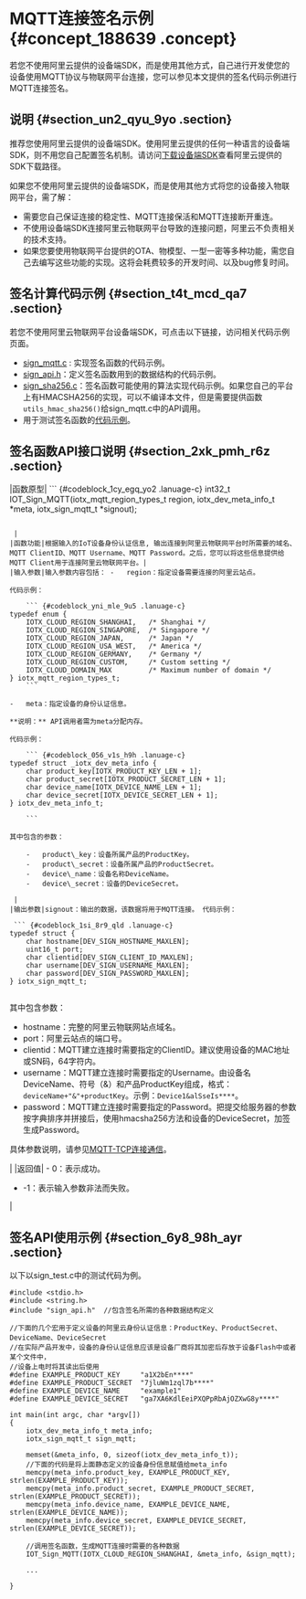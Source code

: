 # MQTT连接签名示例 {#concept_188639 .concept}

若您不使用阿里云提供的设备端SDK，而是使用其他方式，自己进行开发使您的设备使用MQTT协议与物联网平台连接，您可以参见本文提供的签名代码示例进行MQTT连接签名。

## 说明 {#section_un2_qyu_9yo .section}

推荐您使用阿里云提供的设备端SDK。使用阿里云提供的任何一种语言的设备端SDK，则不用您自己配置签名机制。请访问[下载设备端SDK](intl.zh-CN/设备端开发指南/下载设备端SDK.md#)查看阿里云提供的SDK下载路径。

如果您不使用阿里云提供的设备端SDK，而是使用其他方式将您的设备接入物联网平台，需了解：

-   需要您自己保证连接的稳定性、MQTT连接保活和MQTT连接断开重连。
-   不使用设备端SDK连接阿里云物联网平台导致的连接问题，阿里云不负责相关的技术支持。
-   如果您要使用物联网平台提供的OTA、物模型、一型一密等多种功能，需您自己去编写这些功能的实现。这将会耗费较多的开发时间、以及bug修复时间。

## 签名计算代码示例 {#section_t4t_mcd_qa7 .section}

若您不使用阿里云物联网平台设备端SDK，可点击以下链接，访问相关代码示例页面。

-   [sign\_mqtt.c](https://code.aliyun.com/edward.yangx/public-docs/raw/master/docs/sign_mqtt.c) : 实现签名函数的代码示例。
-   [sign\_api.h](https://code.aliyun.com/edward.yangx/public-docs/raw/master/docs/sign_api.h)：定义签名函数用到的数据结构的代码示例。
-   [sign\_sha256.c](https://code.aliyun.com/edward.yangx/public-docs/raw/master/docs/sign_sha256.c)：签名函数可能使用的算法实现代码示例。如果您自己的平台上有HMACSHA256的实现，可以不编译本文件，但是需要提供函数`utils_hmac_sha256()`给sign\_mqtt.c中的API调用。
-   用于测试签名函数的[代码示例](#section_6y8_98h_ayr)。

## 签名函数API接口说明 {#section_2xk_pmh_r6z .section}

|函数原型| ``` {#codeblock_1cy_egq_yo2 .lanuage-c}
int32_t IOT_Sign_MQTT(iotx_mqtt_region_types_t region,
              iotx_dev_meta_info_t *meta,
              iotx_sign_mqtt_t *signout);
```

 |
|函数功能|根据输入的IoT设备身份认证信息, 输出连接到阿里云物联网平台时所需要的域名、MQTT ClientID、MQTT Username、MQTT Password。之后，您可以将这些信息提供给MQTT Client用于连接阿里云物联网平台。|
|输入参数|输入参数内容包括： -   region：指定设备需要连接的阿里云站点。

代码示例：

    ``` {#codeblock_yni_mle_9u5 .lanuage-c}
typedef enum {
    IOTX_CLOUD_REGION_SHANGHAI,   /* Shanghai */
    IOTX_CLOUD_REGION_SINGAPORE,  /* Singapore */
    IOTX_CLOUD_REGION_JAPAN,      /* Japan */
    IOTX_CLOUD_REGION_USA_WEST,   /* America */
    IOTX_CLOUD_REGION_GERMANY,    /* Germany */
    IOTX_CLOUD_REGION_CUSTOM,     /* Custom setting */
    IOTX_CLOUD_DOMAIN_MAX         /* Maximum number of domain */
} iotx_mqtt_region_types_t;
    ```

-   meta：指定设备的身份认证信息。

**说明：** API调用者需为meta分配内存。

代码示例：

    ``` {#codeblock_056_v1s_h9h .lanuage-c}
typedef struct _iotx_dev_meta_info {
    char product_key[IOTX_PRODUCT_KEY_LEN + 1];
    char product_secret[IOTX_PRODUCT_SECRET_LEN + 1];
    char device_name[IOTX_DEVICE_NAME_LEN + 1];
    char device_secret[IOTX_DEVICE_SECRET_LEN + 1];
} iotx_dev_meta_info_t;
										
    ```

其中包含的参数：

    -   product\_key：设备所属产品的ProductKey。
    -   product\_secret：设备所属产品的ProductSecret。
    -   device\_name：设备名称DeviceName。
    -   device\_secret：设备的DeviceSecret。

 |
|输出参数|signout：输出的数据，该数据将用于MQTT连接。 代码示例：

 ``` {#codeblock_1si_8r9_qld .lanuage-c}
typedef struct {
    char hostname[DEV_SIGN_HOSTNAME_MAXLEN];
    uint16_t port;
    char clientid[DEV_SIGN_CLIENT_ID_MAXLEN];
    char username[DEV_SIGN_USERNAME_MAXLEN];
    char password[DEV_SIGN_PASSWORD_MAXLEN];
} iotx_sign_mqtt_t;
								
```

 其中包含参数：

 -   hostname：完整的阿里云物联网站点域名。
-   port：阿里云站点的端口号。
-   clientid：MQTT建立连接时需要指定的ClientID。建议使用设备的MAC地址或SN码，64字符内。
-   username：MQTT建立连接时需要指定的Username。由设备名DeviceName、符号（&）和产品ProductKey组成，格式：`deviceName+"&"+productKey`。示例：`Device1&alSseIs****`。
-   password：MQTT建立连接时需要指定的Password。把提交给服务器的参数按字典排序并拼接后，使用hmacsha256方法和设备的DeviceSecret，加签生成Password。

 具体参数说明，请参见[MQTT-TCP连接通信](intl.zh-CN/设备端开发指南/设备多协议连接/MQTT-TCP连接通信.md#)。

 |
|返回值| -   0：表示成功。
-   -1：表示输入参数非法而失败。

 |

## 签名API使用示例 {#section_6y8_98h_ayr .section}

以下以sign\_test.c中的测试代码为例。

``` {#codeblock_ngf_2ng_las .lanuage-c}
#include <stdio.h>
#include <string.h>
#include "sign_api.h"  //包含签名所需的各种数据结构定义

//下面的几个宏用于定义设备的阿里云身份认证信息：ProductKey、ProductSecret、DeviceName、DeviceSecret
//在实际产品开发中，设备的身份认证信息应该是设备厂商将其加密后存放于设备Flash中或者某个文件中，
//设备上电时将其读出后使用
#define EXAMPLE_PRODUCT_KEY     "a1X2bEn****"
#define EXAMPLE_PRODUCT_SECRET  "7jluWm1zql7b****"
#define EXAMPLE_DEVICE_NAME     "example1"
#define EXAMPLE_DEVICE_SECRET   "ga7XA6KdlEeiPXQPpRbAjOZXwG8y****"

int main(int argc, char *argv[])
{
    iotx_dev_meta_info_t meta_info;
    iotx_sign_mqtt_t sign_mqtt;

    memset(&meta_info, 0, sizeof(iotx_dev_meta_info_t));
    //下面的代码是将上面静态定义的设备身份信息赋值给meta_info
    memcpy(meta_info.product_key, EXAMPLE_PRODUCT_KEY, strlen(EXAMPLE_PRODUCT_KEY));
    memcpy(meta_info.product_secret, EXAMPLE_PRODUCT_SECRET, strlen(EXAMPLE_PRODUCT_SECRET));
    memcpy(meta_info.device_name, EXAMPLE_DEVICE_NAME, strlen(EXAMPLE_DEVICE_NAME));
    memcpy(meta_info.device_secret, EXAMPLE_DEVICE_SECRET, strlen(EXAMPLE_DEVICE_SECRET));

    //调用签名函数，生成MQTT连接时需要的各种数据
    IOT_Sign_MQTT(IOTX_CLOUD_REGION_SHANGHAI, &meta_info, &sign_mqtt);

    ...

}
			
```

